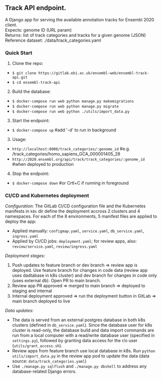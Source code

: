 ## Track API endpoint.

A Django app for serving the available annotation tracks for Ensembl 2020 client.  
Expects: genome ID (URL param)  
Returns: list of track categories and tracks for a given genome (JSON)  
Reference dataset: ./data/track_categories.yaml

### Quick Start

1. Clone the repo:

- `$ git clone https://gitlab.ebi.ac.uk/ensembl-web/ensembl-track-api.git`
- `$ cd ensembl-track-api`

2. Build the database:

- `$ docker-compose run web python manage.py makemigrations`
- `$ docker-compose run web python manage.py migrate`
- `$ docker-compose run web python ./utils/import_data.py`

3. Start the endpoint:

- `$ docker-compose up` #add '-d' to run in background

3. Usage:

- `http://localhost:8000/track_categories/:genome_id` #e.g. /track_categories/homo_sapiens_GCA_000001405_28
- `http://2020.ensembl.org/api/track/track_categories/:genome_id` #when deployed to production

4. Stop the endpoint:

- `$ docker-compose down` #or Crtl+C if running in foreground

### CI/CD and Kubernetes deployment

_Configuration:_
The GitLab CI/CD configuration file and the Kubernetes manifests in `k8s` dir define the deployment accross 2 clusters and 4 namespaces.
For each of the 8 environments, 5 manifest files are applied to deploy the app:
- Applied manually: `configmap.yaml`, `service.yaml`, `db_service.yaml`, `ingress.yaml`
- Applied by CI/CD jobs: `deployment.yaml`; for review apps, also: `review/service.yaml`, `review/ingress.yaml`

_Deployment stages:_
1. Push updates to feature branch or dev branch => review app is deployed. Use feature branch for changes in code data (review app uses dadtabase in k8s cluster) and dev branch for changes in code only (uses external db). Open PR to main branch.
2. Review app PR approved => merged to main branch => deployed to staging and internal
3. Internal deployment approved => run the deployment button in GitLab => main branch deployed to live

_Data updates:_
- The data is served from an external postgres database in both k8s clusters (defined in `db_service.yaml`).
Since the database user for k8s cluster is read-only, the database build and data import commands are run from a local computer with a read/write database user (specified in `settings.py`), followed by granting data access for the r/o user (`utils/grant_access.sh`).
- Review apps from feature branch use local database in k8s. Run `python utils/import_data.py` in the review app pod to update the data (data source: `data/track_categories.yaml`)
- Use `./manage.py sqlflush` and `./manage.py dbshell` to address any database-related Django errors.